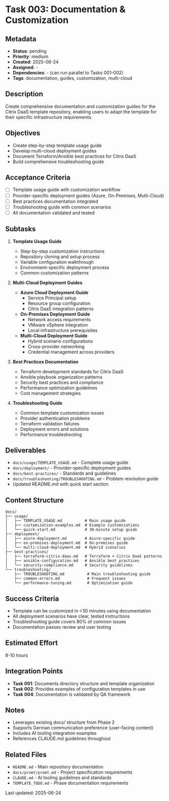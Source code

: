 # Task 003: Documentation & Customization

## Metadata
- **Status**: pending
- **Priority**: medium
- **Created**: 2025-06-24
- **Assigned**: -
- **Dependencies**: - (can run parallel to Tasks 001-002)
- **Tags**: documentation, guides, customization, multi-cloud

## Description
Create comprehensive documentation and customization guides for the Citrix DaaS template repository, enabling users to adapt the template for their specific infrastructure requirements.

## Objectives
- Create step-by-step template usage guide
- Develop multi-cloud deployment guides
- Document Terraform/Ansible best practices for Citrix DaaS
- Build comprehensive troubleshooting guide

## Acceptance Criteria
- [ ] Template usage guide with customization workflow
- [ ] Provider-specific deployment guides (Azure, On-Premises, Multi-Cloud)
- [ ] Best practices documentation integrated
- [ ] Troubleshooting guide with common scenarios
- [ ] All documentation validated and tested

## Subtasks
1. **Template Usage Guide**
   - Step-by-step customization instructions
   - Repository cloning and setup process
   - Variable configuration walkthrough
   - Environment-specific deployment process
   - Common customization patterns

2. **Multi-Cloud Deployment Guides**
   - **Azure Cloud Deployment Guide**
     - Service Principal setup
     - Resource group configuration
     - Citrix DaaS integration patterns
   - **On-Premises Deployment Guide**
     - Network access requirements
     - VMware vSphere integration
     - Local infrastructure prerequisites
   - **Multi-Cloud Deployment Guide**
     - Hybrid scenario configurations
     - Cross-provider networking
     - Credential management across providers

3. **Best Practices Documentation**
   - Terraform development standards for Citrix DaaS
   - Ansible playbook organization patterns
   - Security best practices and compliance
   - Performance optimization guidelines
   - Cost management strategies

4. **Troubleshooting Guide**
   - Common template customization issues
   - Provider authentication problems
   - Terraform validation failures
   - Deployment errors and solutions
   - Performance troubleshooting

## Deliverables
- `docs/usage/TEMPLATE_USAGE.md` - Complete usage guide
- `docs/deployment/` - Provider-specific deployment guides
- `docs/best-practices/` - Standards and guidelines
- `docs/troubleshooting/TROUBLESHOOTING.md` - Problem resolution guide
- Updated README.md with quick start section

## Content Structure
```
docs/
├── usage/
│   ├── TEMPLATE_USAGE.md          # Main usage guide
│   ├── customization-examples.md  # Example customizations
│   └── quick-start.md             # 30-minute setup guide
├── deployment/
│   ├── azure-deployment.md        # Azure-specific guide
│   ├── on-premises-deployment.md  # On-premises guide
│   └── multi-cloud-deployment.md  # Hybrid scenarios
├── best-practices/
│   ├── terraform-citrix-daas.md   # Terraform + Citrix DaaS patterns
│   ├── ansible-configuration.md   # Ansible best practices
│   └── security-compliance.md     # Security guidelines
└── troubleshooting/
    ├── TROUBLESHOOTING.md          # Main troubleshooting guide
    ├── common-errors.md            # Frequent issues
    └── performance-tuning.md       # Optimization guide
```

## Success Criteria
- Template can be customized in <30 minutes using documentation
- All deployment scenarios have clear, tested instructions
- Troubleshooting guide covers 80% of common issues
- Documentation passes review and user testing

## Estimated Effort
8-10 hours

## Integration Points
- **Task 001**: Documents directory structure and template organization
- **Task 002**: Provides examples of configuration templates in use
- **Task 004**: Documentation is validated by QA framework

## Notes
- Leverages existing docs/ structure from Phase 2
- Supports German communication preference (user-facing content)
- Includes AI tooling integration examples
- References CLAUDE.md guidelines throughout

## Related Files
- `README.md` - Main repository documentation
- `docs/promt/promt.md` - Project specification requirements
- `CLAUDE.md` - AI tooling guidelines and standards
- `TEMPLATE_TODO.md` - Phase documentation requirements

Last updated: 2025-06-24